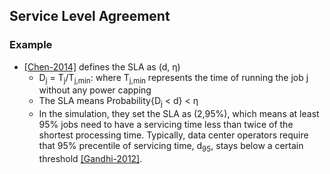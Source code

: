 ## Service Level Agreement

### Example
- [[Chen-2014]](../../papers/Chen14-IGCC-participate-in-grid.md) defines the SLA as (d, &eta;)
  - D<sub>j</sub> = T<sub>j</sub>/T<sub>j,min</sub>: where T<sub>j,min</sub> represents the time of running the job j without any power capping
  - The SLA means Probability{D<sub>j</sub> < d} < &eta;
  - In the simulation, they set the SLA as (2,95%), which means at least 95% jobs need to have a servicing time less than twice of the shortest processing time. Typically, data center operators require that 95% precentile of servicing time, d<sub>95</sub>, stays below a certain threshold [[Gandhi-2012]](http://dl.acm.org/citation.cfm?id=2410779).
